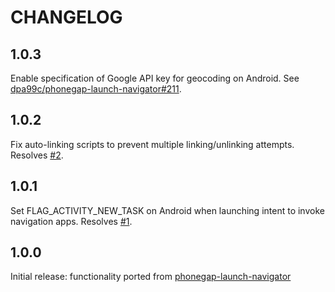 # CHANGELOG

## 1.0.3
Enable specification of Google API key for geocoding on Android. See [dpa99c/phonegap-launch-navigator#211](https://github.com/dpa99c/phonegap-launch-navigator/issues/211).

## 1.0.2
Fix auto-linking scripts to prevent multiple linking/unlinking attempts. Resolves [#2](https://github.com/dpa99c/react-native-launch-navigator/issues/2).

## 1.0.1
Set FLAG_ACTIVITY_NEW_TASK on Android when launching intent to invoke navigation apps. Resolves [#1](https://github.com/dpa99c/react-native-launch-navigator/issues/1).

## 1.0.0
Initial release: functionality ported from [phonegap-launch-navigator](https://github.com/dpa99c/phonegap-launch-navigator)

